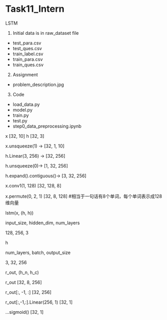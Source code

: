 # Task11_Intern
LSTM 

1. Initial data is in raw_dataset file
  - test_para.csv
  - test_ques.csv
  - train_label.csv
  - train_para.csv
  - train_ques.csv

2. Assignment
- problem_description.jpg

3. Code
- load_data.py
- model.py
- train.py
- test.py
- step0_data_preprocessing.ipynb



x [32, 10]  h [32, 3]

x.unsqueeze(1) -> [32, 1, 10]

h.Linear(3, 256) -> [32, 256]

h.unsqueeze(0)-> [1, 32, 256]

h.expand().contiguous()-> [3, 32, 256]  

x.conv1(1, 128)  [32, 128, 8]

x.permute(0, 2, 1) [32, 8, 128]   #相当于一句话有8个单词，每个单词表示成128维向量

lstm(x, (h, h))   

input_size, hidden_dim, num_layers

128,        256,        3

h

num_layers, batch, output_size

3,          32,    256

r_out, (h_n, h_c)

r_out [32, 8, 256]

r_out[:, -1, :]   [32, 256]

r_out[:,-1,:].Linear(256, 1)  [32, 1]

...sigmoid() [32, 1]
